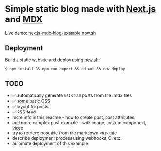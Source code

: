 Simple static blog made with [Next.js](https://github.com/zeit/next.js) and [MDX](https://github.com/mdx-js/mdx)
================================================================================================================

Live demo: [nextjs-mdx-blog-example.now.sh](https://nextjs-mdx-blog-example.now.sh/)


Deployment
----------

Build a static website and deploy using [now.sh](https://zeit.co/now):

```shell
$ npm install && npm run export && cd out && now deploy
```


TODO
----

- ✅ automatically generate list of all posts from the .mdx files
- ✅ some basic CSS
- ✅ layout for posts
- ✅ RSS feed
- more info in this readme - how to create post, post attributes
- add more complex post example - with image, custom component, video
- try to retrieve post title from the markdown `<h1>` title
- describe deployment process using webhooks, CI etc.
- automate deployment of this example

